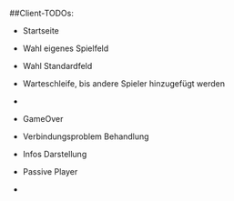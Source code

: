 ##Client-TODOs:

 - Startseite
  - Wahl eigenes Spielfeld 
  - Wahl Standardfeld
  - Warteschleife, bis andere  Spieler hinzugefügt werden
  - 

 - GameOver 
 - Verbindungsproblem Behandlung
 - Infos Darstellung
 - Passive Player
 - 